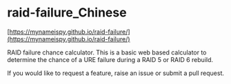 raid-failure_Chinese
============

[https://mynameispy.github.io/raid-failure/](https://mynameispy.github.io/raid-failure/)

RAID failure chance calculator.
This is a basic web based calculator to determine the chance of a URE failure during a RAID 5 or RAID 6 rebuild.

If you would like to request a feature, raise an issue or submit a pull request.
